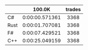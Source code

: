 ||100.0K|trades|
-|:-:|:-:|
|C#|0:00:00.571361|3368|
|Rust|0:00:01.707081|3368|
|F#|0:00:07.429521|3368|
|C++|0:00:25.049159|3368|
